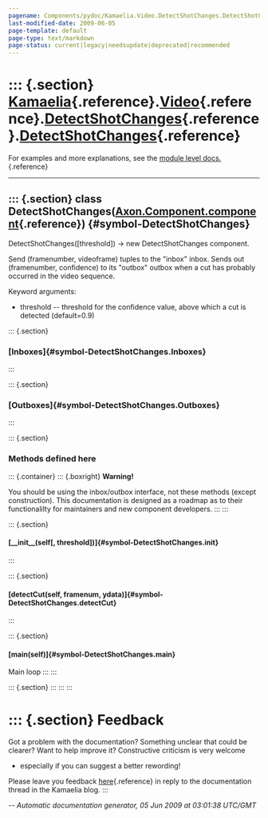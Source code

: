 ```yaml
---
pagename: Components/pydoc/Kamaelia.Video.DetectShotChanges.DetectShotChanges
last-modified-date: 2009-06-05
page-template: default
page-type: text/markdown
page-status: current|legacy|needsupdate|deprecated|recommended
---
```

::: {.section}
[Kamaelia](/Components/pydoc/Kamaelia.html){.reference}.[Video](/Components/pydoc/Kamaelia.Video.html){.reference}.[DetectShotChanges](/Components/pydoc/Kamaelia.Video.DetectShotChanges.html){.reference}.[DetectShotChanges](/Components/pydoc/Kamaelia.Video.DetectShotChanges.DetectShotChanges.html){.reference}
======================================================================================================================================================================================================================================================================================================================

For examples and more explanations, see the [module level
docs.](/Components/pydoc/Kamaelia.Video.DetectShotChanges.html){.reference}

------------------------------------------------------------------------

::: {.section}
class DetectShotChanges([Axon.Component.component](/Docs/Axon/Axon.Component.component.html){.reference}) {#symbol-DetectShotChanges}
---------------------------------------------------------------------------------------------------------

DetectShotChanges(\[threshold\]) -\> new DetectShotChanges component.

Send (framenumber, videoframe) tuples to the \"inbox\" inbox. Sends out
(framenumber, confidence) to its \"outbox\" outbox when a cut has
probably occurred in the video sequence.

Keyword arguments:

-   threshold \-- threshold for the confidence value, above which a cut
    is detected (default=0.9)

::: {.section}
### [Inboxes]{#symbol-DetectShotChanges.Inboxes}
:::

::: {.section}
### [Outboxes]{#symbol-DetectShotChanges.Outboxes}
:::

::: {.section}
### Methods defined here

::: {.container}
::: {.boxright}
**Warning!**

You should be using the inbox/outbox interface, not these methods
(except construction). This documentation is designed as a roadmap as to
their functionalilty for maintainers and new component developers.
:::
:::

::: {.section}
#### [\_\_init\_\_(self\[, threshold\])]{#symbol-DetectShotChanges.__init__}
:::

::: {.section}
#### [detectCut(self, framenum, ydata)]{#symbol-DetectShotChanges.detectCut}
:::

::: {.section}
#### [main(self)]{#symbol-DetectShotChanges.main}

Main loop
:::
:::

::: {.section}
:::
:::
:::

::: {.section}
Feedback
========

Got a problem with the documentation? Something unclear that could be
clearer? Want to help improve it? Constructive criticism is very welcome
- especially if you can suggest a better rewording!

Please leave you feedback
[here](../../../cgi-bin/blog/blog.cgi?rm=viewpost&nodeid=1142023701){.reference}
in reply to the documentation thread in the Kamaelia blog.
:::

*\-- Automatic documentation generator, 05 Jun 2009 at 03:01:38 UTC/GMT*

